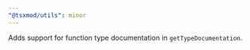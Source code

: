 ```yaml
---
"@tsxmod/utils": minor
---
```


Adds support for function type documentation in `getTypeDocumentation`.
